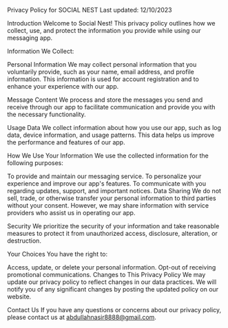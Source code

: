 Privacy Policy for SOCIAL NEST
Last updated: 12/10/2023

Introduction
Welcome to Social Nest! This privacy policy outlines how we collect, use, and protect the information you provide while using our messaging app.

Information We Collect:

Personal Information
We may collect personal information that you voluntarily provide, such as your name, email address, and profile information. This information is used for account registration and to enhance your experience with our app.

Message Content
We process and store the messages you send and receive through our app to facilitate communication and provide you with the necessary functionality.

Usage Data
We collect information about how you use our app, such as log data, device information, and usage patterns. This data helps us improve the performance and features of our app.

How We Use Your Information
We use the collected information for the following purposes:

To provide and maintain our messaging service.
To personalize your experience and improve our app's features.
To communicate with you regarding updates, support, and important notices.
Data Sharing
We do not sell, trade, or otherwise transfer your personal information to third parties without your consent. However, we may share information with service providers who assist us in operating our app.

Security
We prioritize the security of your information and take reasonable measures to protect it from unauthorized access, disclosure, alteration, or destruction.

Your Choices
You have the right to:

Access, update, or delete your personal information.
Opt-out of receiving promotional communications.
Changes to This Privacy Policy
We may update our privacy policy to reflect changes in our data practices. We will notify you of any significant changes by posting the updated policy on our website.

Contact Us
If you have any questions or concerns about our privacy policy, please contact us at abdullahnasir8888@gmail.com.
